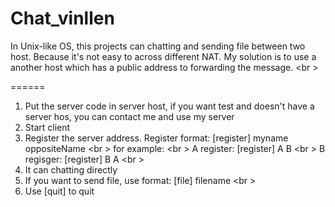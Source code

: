Chat\_vinllen
======

In Unix-like OS, this projects can chatting and sending file between two host. Because it's not easy to across different NAT. My solution is to use a another host which has a public address to forwarding the message. <br \>

======

1. Put the server code in server host, if you want test and doesn't have a server hos, you can contact me and use my server
2. Start client
3. Register the server address.
    Register format:
    [register] myname oppositeName <br \>
    for example: <br \>
    A register: [register] A B <br \>
    B regisger: [register] B A <br \>
4. It can chatting directly
5. If you want to send file, use format: [file] filename <br \>
6. Use [quit] to quit 
